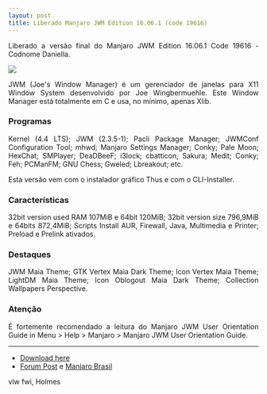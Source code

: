 ```yaml
---
layout: post
title: Liberado Manjaro JWM Edition 16.06.1 (code 19616)
---
```


<p style="text-align: justify;">Liberado a versão final do Manjaro JWM Edition 16.06.1 Code 19616 - Codnome Daniella.</p>

<img src="http://i.imgur.com/j2loQjb.png">

<p style="text-align: justify;">JWM (Joe's Window Manager) é um gerenciador de janelas para X11 Window System desenvolvido por Joe Wingbermuehle. Este Window Manager está totalmente em C e usa, no mínimo, apenas Xlib.</p> 

### Programas

<p style="text-align: justify;">Kernel (4.4 LTS); JWM (2.3.5-1); Pacli Package Manager; JWMConf Configuration Tool; mhwd; Manjaro Settings Manager; Conky; Pale Moon; HexChat; SMPlayer; DeaDBeeF; i3lock; cbatticon, Sakura; Medit; Conky; Feh; PCManFM; GNU Chess; Gweled; Lbreakout; etc.</p>

<p style="text-align: justify;">Esta versão vem com o instalador gráfico Thus e com o CLI-Installer.</p>

### Características

<p style="text-align: justify;">32bit version used RAM 107MiB e 64bit 120MiB; 32bit version size 796,9MiB e 64bits 872,4MiB; Scripts Install AUR, Firewall, Java, Multimedia e Printer; Preload e Prelink ativados.</p>

### Destaques

<p style="text-align: justify;">JWM Maia Theme; GTK Vertex Maia Dark Theme; Icon Vertex Maia Theme; LightDM Maia Theme; Icon Oblogout Maia Dark Theme; Collection Wallpapers Perspective.</p>

### Atenção

<p style="text-align: justify;">É fortemente recomendado a leitura do Manjaro JWM User Orientation Guide in Menu > Help > Manjaro > Manjaro JWM User Orientation Guide.</p>

----

* [Download here](https://sourceforge.net/projects/holmeslinux/files/Manjaro%20JWM%2016.06.1/Code%2019616/)
* [Forum Post](https://forum.manjaro.org/t/manjaro-jwm-16-06-1-released/4435) e [Manjaro Brasil](http://manjaro-linux.com.br/forum/noticias/manjaro-jwm-16-06-1-liberado-t4020.html) 

vlw fwi, Holmes
